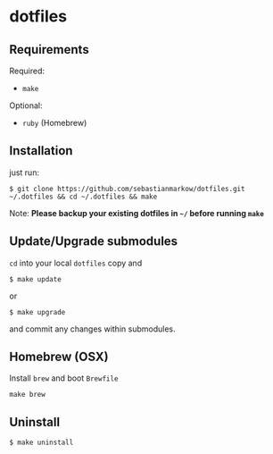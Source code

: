 # dotfiles

## Requirements

Required:

- `make`

Optional:

- `ruby` (Homebrew)

## Installation

just run:

    $ git clone https://github.com/sebastianmarkow/dotfiles.git ~/.dotfiles && cd ~/.dotfiles && make

Note: **Please backup your existing dotfiles in `~/` before running `make`**

## Update/Upgrade submodules
    
`cd` into your local `dotfiles` copy and

    $ make update

or
    
    $ make upgrade

and commit any changes within submodules.

## Homebrew (OSX)

Install `brew` and boot `Brewfile`

    make brew

## Uninstall

    $ make uninstall



